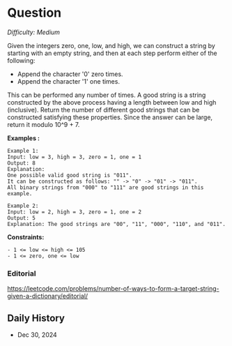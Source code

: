 # Question 

_Difficulty: Medium_

Given the integers zero, one, low, and high, we can construct a string by starting with an empty string, and then at each step perform either of the following:

- Append the character '0' zero times.
- Append the character '1' one times.

This can be performed any number of times.
A good string is a string constructed by the above process having a length between low and high (inclusive).
Return the number of different good strings that can be constructed satisfying these properties. Since the answer can be large, return it modulo 10^9 + 7.

**Examples :**
```
Example 1:
Input: low = 3, high = 3, zero = 1, one = 1
Output: 8
Explanation: 
One possible valid good string is "011". 
It can be constructed as follows: "" -> "0" -> "01" -> "011". 
All binary strings from "000" to "111" are good strings in this example.

Example 2:
Input: low = 2, high = 3, zero = 1, one = 2
Output: 5
Explanation: The good strings are "00", "11", "000", "110", and "011".
```

**Constraints:**
```
- 1 <= low <= high <= 105
- 1 <= zero, one <= low
```

### Editorial
https://leetcode.com/problems/number-of-ways-to-form-a-target-string-given-a-dictionary/editorial/

## Daily History
- Dec 30, 2024